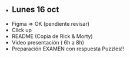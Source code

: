 
- ## Lunes 16 oct ##
- Figma => OK (pendiente revisar)
- Click up 
- README (Copia de Rick & Morty)
- Video presentación ( 6h a 8h)
- Preparación EXAMEN con respuesta Puzzles!! 

